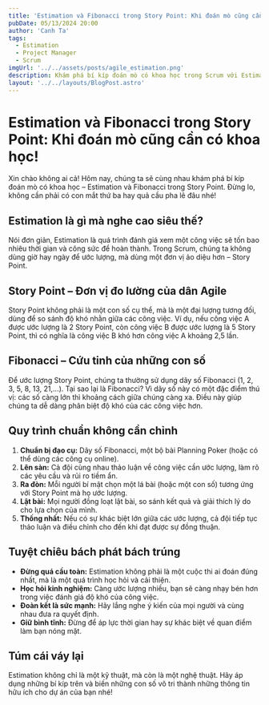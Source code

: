 ```yaml
---
title: 'Estimation và Fibonacci trong Story Point: Khi đoán mò cũng cần có khoa học!'
pubDate: 05/13/2024 20:00
author: 'Canh Ta'
tags:
  - Estimation
  - Project Manager
  - Scrum
imgUrl: '../../assets/posts/agile_estimation.png'
description: Khám phá bí kíp đoán mò có khoa học trong Scrum với Estimation và Fibonacci
layout: '../../layouts/BlogPost.astro'
---
```


# Estimation và Fibonacci trong Story Point: Khi đoán mò cũng cần có khoa học!

Xin chào không ai cả! Hôm nay, chúng ta sẽ cùng nhau khám phá bí kíp đoán mò có khoa học – Estimation và Fibonacci trong Story Point. Đừng lo, không cần phải có con mắt thứ ba hay quả cầu pha lê đâu nhé!

## Estimation là gì mà nghe cao siêu thế?

Nói đơn giản, Estimation là quá trình đánh giá xem một công việc sẽ tốn bao nhiêu thời gian và công sức để hoàn thành. Trong Scrum, chúng ta không dùng giờ hay ngày để ước lượng, mà dùng một đơn vị ảo diệu hơn – Story Point.

## Story Point – Đơn vị đo lường của dân Agile

Story Point không phải là một con số cụ thể, mà là một đại lượng tương đối, dùng để so sánh độ khó nhằn giữa các công việc. Ví dụ, nếu công việc A được ước lượng là 2 Story Point, còn công việc B được ước lượng là 5 Story Point, thì có nghĩa là công việc B khó hơn công việc A khoảng 2,5 lần.

## Fibonacci – Cứu tinh của những con số

Để ước lượng Story Point, chúng ta thường sử dụng dãy số Fibonacci (1, 2, 3, 5, 8, 13, 21,...). Tại sao lại là Fibonacci? Vì dãy số này có một đặc điểm thú vị: các số càng lớn thì khoảng cách giữa chúng càng xa. Điều này giúp chúng ta dễ dàng phân biệt độ khó của các công việc hơn.

## Quy trình chuẩn không cần chỉnh

1. **Chuẩn bị đạo cụ:** Dãy số Fibonacci, một bộ bài Planning Poker (hoặc có thể dùng các công cụ online).
2. **Lên sàn:** Cả đội cùng nhau thảo luận về công việc cần ước lượng, làm rõ các yêu cầu và rủi ro tiềm ẩn.
3. **Ra đòn:** Mỗi người bí mật chọn một lá bài (hoặc một con số) tương ứng với Story Point mà họ ước lượng.
4. **Lật bài:** Mọi người đồng loạt lật bài, so sánh kết quả và giải thích lý do cho lựa chọn của mình.
5. **Thống nhất:** Nếu có sự khác biệt lớn giữa các ước lượng, cả đội tiếp tục thảo luận và điều chỉnh cho đến khi đạt được sự đồng thuận.

## Tuyệt chiêu bách phát bách trúng

- **Đừng quá cầu toàn:** Estimation không phải là một cuộc thi ai đoán đúng nhất, mà là một quá trình học hỏi và cải thiện.
- **Học hỏi kinh nghiệm:** Càng ước lượng nhiều, bạn sẽ càng nhạy bén hơn trong việc đánh giá độ khó của công việc.
- **Đoàn kết là sức mạnh:** Hãy lắng nghe ý kiến của mọi người và cùng nhau đưa ra quyết định.
- **Giữ bình tĩnh:** Đừng để áp lực thời gian hay sự khác biệt về quan điểm làm bạn nóng mặt.

## Túm cái váy lại

Estimation không chỉ là một kỹ thuật, mà còn là một nghệ thuật. Hãy áp dụng những bí kíp trên và biến những con số vô tri thành những thông tin hữu ích cho dự án của bạn nhé!
